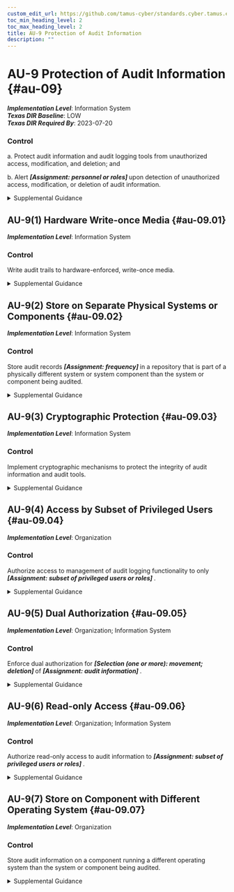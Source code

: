 ```yaml
---
custom_edit_url: https://github.com/tamus-cyber/standards.cyber.tamus.edu/tree/main/static/content/tamus.edu/TAMUS_profile.xml
toc_min_heading_level: 2
toc_max_heading_level: 2
title: AU-9 Protection of Audit Information
description: ""
---
```


# AU-9 Protection of Audit Information {#au-09}

_**Implementation Level**_: Information System\
_**Texas DIR Baseline**_: LOW\
_**Texas DIR Required By**_: 2023-07-20

### Control

a. Protect audit information and audit logging tools from unauthorized access, modification, and deletion; and

b. Alert <strong> <em>[Assignment: personnel or roles]</em> </strong> upon detection of unauthorized access, modification, or deletion of audit information.

<details>
  <summary>Supplemental Guidance</summary>

Audit information includes all information needed to successfully audit system activity, such as audit records, audit log settings, audit reports, and personally identifiable information. Audit logging tools are those programs and devices used to conduct system audit and logging activities. Protection of audit information focuses on technical protection and limits the ability to access and execute audit logging tools to authorized individuals. Physical protection of audit information is addressed by both media protection controls and physical and environmental protection controls.

</details>

## AU-9(1) Hardware Write-once Media {#au-09.01}

_**Implementation Level**_: Information System

### Control

Write audit trails to hardware-enforced, write-once media.

<details>
  <summary>Supplemental Guidance</summary>

Writing audit trails to hardware-enforced, write-once media applies to the initial generation of audit trails (i.e., the collection of audit records that represents the information to be used for detection, analysis, and reporting purposes) and to the backup of those audit trails. Writing audit trails to hardware-enforced, write-once media does not apply to the initial generation of audit records prior to being written to an audit trail. Write-once, read-many (WORM) media includes Compact Disc-Recordable (CD-R), Blu-Ray Disc Recordable (BD-R), and Digital Versatile Disc-Recordable (DVD-R). In contrast, the use of switchable write-protection media, such as tape cartridges, Universal Serial Bus (USB) drives, Compact Disc Re-Writeable (CD-RW), and Digital Versatile Disc-Read Write (DVD-RW) results in write-protected but not write-once media.

</details>

## AU-9(2) Store on Separate Physical Systems or Components {#au-09.02}

_**Implementation Level**_: Information System

### Control

Store audit records <strong> <em>[Assignment: frequency]</em> </strong> in a repository that is part of a physically different system or system component than the system or component being audited.

<details>
  <summary>Supplemental Guidance</summary>

Storing audit records in a repository separate from the audited system or system component helps to ensure that a compromise of the system being audited does not also result in a compromise of the audit records. Storing audit records on separate physical systems or components also preserves the confidentiality and integrity of audit records and facilitates the management of audit records as an organization-wide activity. Storing audit records on separate systems or components applies to initial generation as well as backup or long-term storage of audit records.

</details>

## AU-9(3) Cryptographic Protection {#au-09.03}

_**Implementation Level**_: Information System

### Control

Implement cryptographic mechanisms to protect the integrity of audit information and audit tools.

<details>
  <summary>Supplemental Guidance</summary>

Cryptographic mechanisms used for protecting the integrity of audit information include signed hash functions using asymmetric cryptography. This enables the distribution of the public key to verify the hash information while maintaining the confidentiality of the secret key used to generate the hash.

</details>

## AU-9(4) Access by Subset of Privileged Users {#au-09.04}

_**Implementation Level**_: Organization

### Control

Authorize access to management of audit logging functionality to only <strong> <em>[Assignment: subset of privileged users or roles]</em> </strong>.

<details>
  <summary>Supplemental Guidance</summary>

Individuals or roles with privileged access to a system and who are also the subject of an audit by that system may affect the reliability of the audit information by inhibiting audit activities or modifying audit records. Requiring privileged access to be further defined between audit-related privileges and other privileges limits the number of users or roles with audit-related privileges.

</details>

## AU-9(5) Dual Authorization {#au-09.05}

_**Implementation Level**_: Organization; Information System

### Control

Enforce dual authorization for <strong> <em>[Selection (one or more): movement; deletion]</em> </strong> of <strong> <em>[Assignment: audit information]</em> </strong>.

<details>
  <summary>Supplemental Guidance</summary>

Organizations may choose different selection options for different types of audit information. Dual authorization mechanisms (also known as two-person control) require the approval of two authorized individuals to execute audit functions. To reduce the risk of collusion, organizations consider rotating dual authorization duties to other individuals. Organizations do not require dual authorization mechanisms when immediate responses are necessary to ensure public and environmental safety.

</details>

## AU-9(6) Read-only Access {#au-09.06}

_**Implementation Level**_: Organization; Information System

### Control

Authorize read-only access to audit information to <strong> <em>[Assignment: subset of privileged users or roles]</em> </strong>.

<details>
  <summary>Supplemental Guidance</summary>

Restricting privileged user or role authorizations to read-only helps to limit the potential damage to organizations that could be initiated by such users or roles, such as deleting audit records to cover up malicious activity.

</details>

## AU-9(7) Store on Component with Different Operating System {#au-09.07}

_**Implementation Level**_: Organization

### Control

Store audit information on a component running a different operating system than the system or component being audited.

<details>
  <summary>Supplemental Guidance</summary>

Storing auditing information on a system component running a different operating system reduces the risk of a vulnerability specific to the system, resulting in a compromise of the audit records.

</details>


